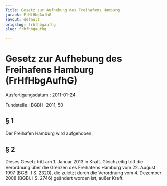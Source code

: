 ```yaml
---
Title: Gesetz zur Aufhebung des Freihafens Hamburg
jurabk: FrHfHbgAufhG
layout: default
origslug: frhfhbgaufhg
slug: frhfhbgaufhg

---
```


# Gesetz zur Aufhebung des Freihafens Hamburg (FrHfHbgAufhG)

Ausfertigungsdatum
:   2011-01-24

Fundstelle
:   BGBl I: 2011, 50


## § 1

Der Freihafen Hamburg wird aufgehoben.


## § 2

Dieses Gesetz tritt am 1. Januar 2013 in Kraft. Gleichzeitig tritt die Verordnung über die Grenzen des Freihafens Hamburg vom 22. August 1997 (BGBl. I S. 2320), die zuletzt durch die Verordnung vom 4. Dezember 2008 (BGBl. I
S. 2746)              geändert worden ist, außer Kraft.

